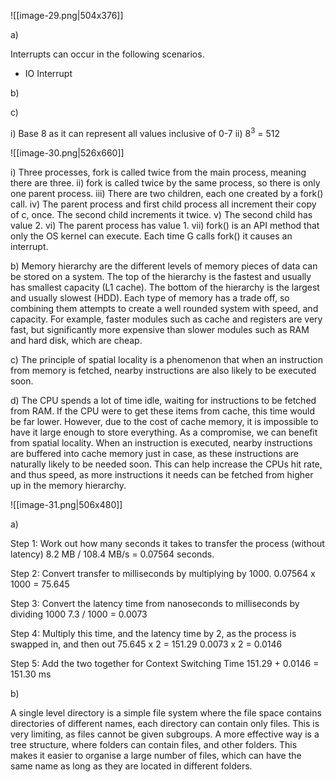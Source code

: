 ![[image-29.png|504x376]]

a)

Interrupts can occur in the following scenarios. 

- IO Interrupt

b)


c)

i) Base 8 as it can represent all values inclusive of 0-7
ii) 8<sup>3</sup> = 512

![[image-30.png|526x660]]

i) Three processes, fork is called twice from the main process, meaning there are three.
ii) fork is called twice by the same process, so there is only one parent process.
iii) There are two children, each one created by a fork() call. 
iv) The parent process and first child process all increment their copy of c, once. The second child increments it twice. 
v) The second child has value 2. 
vi) The parent process has value 1. 
vii) fork() is an API method that only the OS kernel can execute. Each time G calls fork() it causes an interrupt. 

b) Memory hierarchy are the different levels of memory pieces of data can be stored on a system. The top of the hierarchy is the fastest and usually has smallest capacity (L1 cache). The bottom of the hierarchy is the largest and usually slowest (HDD). Each type of memory has a trade off, so combining them attempts to create a well rounded system with speed, and capacity. For example, faster modules such as cache and registers are very fast, but significantly more expensive than slower modules such as RAM and hard disk, which are cheap. 

c) The principle of spatial locality is a phenomenon that when an instruction from memory is fetched, nearby instructions are also likely to be executed soon. 

d) The CPU spends a lot of time idle, waiting for instructions to be fetched from RAM. If the CPU were to get these items from cache, this time would be far lower. However, due to the cost of cache memory, it is impossible to have it large enough to store everything. As a compromise, we can benefit from spatial locality. When an instruction is executed, nearby instructions are buffered into cache memory just in case, as these instructions are naturally likely to be needed soon. This can help increase the CPUs hit rate, and thus speed, as more instructions it needs can be fetched from higher up in the memory hierarchy. 

![[image-31.png|506x480]]

a)

Step 1: Work out how many seconds it takes to transfer the process (without latency)
8.2 MB / 108.4 MB/s = 0.07564 seconds. 

Step 2: Convert transfer to milliseconds by multiplying by 1000.
0.07564 x 1000 = 75.645

Step 3: Convert the latency time from nanoseconds to milliseconds by dividing 1000
7.3 / 1000 = 0.0073

Step 4: Multiply this time, and the latency time by 2, as the process is swapped in, and then out
75.645 x 2 = 151.29
0.0073 x 2 = 0.0146

Step 5: Add the two together for Context Switching Time
151.29 + 0.0146 = 151.30 ms

b)

A single level directory is a simple file system where the file space contains directories of different names, each directory can contain only files. This is very limiting, as files cannot be given subgroups. A more effective way is a tree structure, where folders can contain files, and other folders. This makes it easier to organise a large number of files, which can have the same name as long as they are located in different folders. 

